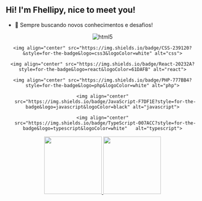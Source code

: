 ## Hi! I'm Fhellipy, nice to meet you!


- 🌱 Sempre buscando novos conhecimentos e desafios!


<div>
  <div align="center" valign="top">
    <img align="center" src="https://img.shields.io/badge/HTML5-E34F26?style=for-the-badge&logo=html5&logoColor=white" alt="html5">

    <img align="center" src="https://img.shields.io/badge/CSS-239120?&style=for-the-badge&logo=css3&logoColor=white" alt="css">

    <img align="center" src="https://img.shields.io/badge/React-20232A?style=for-the-badge&logo=react&logoColor=61DAFB" alt="react">

    <img align="center" src="https://img.shields.io/badge/PHP-777BB4?style=for-the-badge&logo=php&logoColor=white" alt="php">

    <img align="center"
      src="https://img.shields.io/badge/JavaScript-F7DF1E?style=for-the-badge&logo=javascript&logoColor=black" alt="javascript">

    <img align="center"
      src="https://img.shields.io/badge/TypeScript-007ACC?style=for-the-badge&logo=typescript&logoColor=white"   alt="typescript">
</div>

  <div align="center" style="display: flex; justify-content: center;">
    <a href="https://github.com/Fhellipy">
      <img height="150em"
        src="https://github-readme-stats.vercel.app/api?username=Fhellipy&count_private=true&include_all_commits=true&show_icons=true&theme=dracula&hide_border=false&show_owner=true" />
      <img height="150em"
        src="https://github-readme-stats.vercel.app/api/top-langs/?username=Fhellipy&theme=dracula&hide_border=false&&layout=compact" />
    </a>
  </div>
</div>

